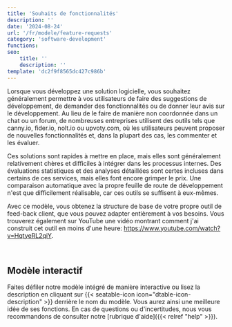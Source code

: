 ```yaml
---
title: 'Souhaits de fonctionnalités'
description: ''
date: '2024-08-24'
url: '/fr/modele/feature-requests'
category: 'software-development'
functions:
seo:
    title: ''
    description: ''
template: 'dc2f9f8565dc427c986b'
---
```


Lorsque vous développez une solution logicielle, vous souhaitez généralement permettre à vos utilisateurs de faire des suggestions de développement, de demander des fonctionnalités ou de donner leur avis sur le développement. Au lieu de le faire de manière non coordonnée dans un chat ou un forum, de nombreuses entreprises utilisent des outils tels que canny.io, fider.io, nolt.io ou upvoty.com, où les utilisateurs peuvent proposer de nouvelles fonctionnalités et, dans la plupart des cas, les commenter et les évaluer.

Ces solutions sont rapides à mettre en place, mais elles sont généralement relativement chères et difficiles à intégrer dans les processus internes. Des évaluations statistiques et des analyses détaillées sont certes incluses dans certains de ces services, mais elles font encore grimper le prix. Une comparaison automatique avec la propre feuille de route de développement n'est que difficilement réalisable, car ces outils se suffisent à eux-mêmes.

Avec ce modèle, vous obtenez la structure de base de votre propre outil de feed-back client, que vous pouvez adapter entièrement à vos besoins. Vous trouverez également sur YouTube une vidéo montrant comment j'ai construit cet outil en moins d'une heure: https://www.youtube.com/watch?v=HqtyeRL2qiY.

​

## Modèle interactif

Faites défiler notre modèle intégré de manière interactive ou lisez la description en cliquant sur {{< seatable-icon icon="dtable-icon-description" >}} derrière le nom du modèle. Vous aurez ainsi une meilleure idée de ses fonctions. En cas de questions ou d'incertitudes, nous vous recommandons de consulter notre [rubrique d'aide]({{< relref "help" >}}).
